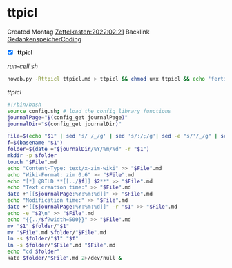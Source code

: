 # ttpicl
Created Montag [Zettelkasten:2022:02:21]()
Backlink[ GedankenspeicherCoding](../GedankenspeicherCoding.md)

- [X] **ttpicl**

*run-cell.sh*
```bash
noweb.py -Rttpicl ttpicl.md > ttpicl && chmod u+x ttpicl && echo 'fertig'
```


*ttpicl*
```bash
#!/bin/bash
source config.sh; # load the config library functions
journalPage="$(config_get journalPage)"
journalDir="$(config_get journalDir)"

File=$(echo "$1" | sed 's/ /_/g' | sed 's/:/;/g'| sed -e "s/'/_/g" | sed 's/\"//g')
f=$(basename "$1")
folder=$(date +"$journalDir/%Y/%m/%d" -r "$1")
mkdir -p $folder
touch "$File".md
echo "Content-Type: text/x-zim-wiki" >> "$File".md
echo "Wiki-Format: zim 0.6" >> "$File".md
echo "[*] @BILD **[[../$f]] $2**" >> "$File".md
echo "Text creation time:" >> "$File".md
date +"[[$journalPage:%Y:%m:%d]]" >> "$File".md
echo "Modification time:" >> "$File".md
date +"[[$journalPage:%Y:%m:%d]]" -r "$1" >> "$File".md
echo -e "$2\n" >> "$File".md
echo "{{../$f?width=500}}" >> "$File".md
mv "$1" $folder/"$1"
mv "$File".md $folder/"$File".md
ln -s $folder/"$1" "$f"
ln -s $folder/"$File".md "$File".md
echo "cd $folder"
kate $folder/"$File".md 2>/dev/null &
```


